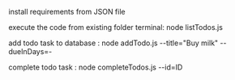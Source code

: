 install requirements from JSON file

execute the code from existing folder terminal:
 node listTodos.js
 
 add todo task to database :
          node addTodo.js --title="Buy milk" --dueInDays=-
          
complete todo task :
          node completeTodos.js --id=ID
